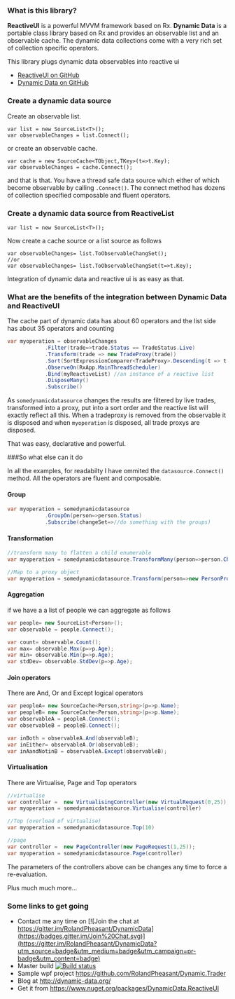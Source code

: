 ### What is this library?

**ReactiveUI** is a powerful MVVM framework based on Rx. 
**Dynamic Data** is a portable class library based on Rx and provides an observable list and an observable cache. The dynamic data collections come with a very rich set of collection specific operators.

This library plugs dynamic data observables into reactive ui

- [ReactiveUI on GitHub](https://github.com/reactiveui/ReactiveUI)
- [Dynamic Data on GitHub](https://github.com/RolandPheasant/DynamicData) 

###  Create a dynamic data source

Create an observable list.
```
var list = new SourceList<T>();
var observableChanges = list.Connect();
```
or create an observable cache.
```
var cache = new SourceCache<TObject,TKey>(t=>t.Key);
var observableChanges = cache.Connect();
```
and that is that. You have a thread safe data source which either of which become observable by calling ```.Connect()```. The connect method has dozens of collection specified composable and fluent operators.

###  Create a dynamic data source from  ReactiveList

```
var list = new SourceList<T>();
```
Now create a cache source or a list source as follows
```
var observableChanges= list.ToObservableChangSet();
//or
var observableChanges= list.ToObservableChangSet(t=>t.Key);
```
Integration of dynamic data and reactive ui is as easy as that. 

### What are the benefits of the integration between Dynamic Data and ReactiveUI

The cache part of dynamic data has about 60 operators and the list side has about 35 operators and counting

```csharp
var myoperation = observableChanges
			.Filter(trade=>trade.Status == TradeStatus.Live) 
			.Transform(trade => new TradeProxy(trade))
			.Sort(SortExpressionComparer<TradeProxy>.Descending(t => t.Timestamp))
			.ObserveOn(RxApp.MainThreadScheduler)
			.Bind(myReactiveList) //an instance of a reactive list
			.DisposeMany()
			.Subscribe()
```
As ```somedynamicdatasource``` changes the results are filtered by live trades, transformed into a proxy, put into a sort order and the reactive list will exactly reflect all this. When a tradeproxy is removed from the observable it is disposed and when  ```myoperation``` is disposed, all trade proxys are disposed.

That was easy, declarative and powerful.

###So what else can it do

In all the examples, for readabilty I have ommited the ```datasource.Connect()``` method. All the operators are fluent and composable.

#### Group
```csharp
var myoperation = somedynamicdatasource
            .GroupOn(person=>person.Status) 
			.Subscribe(changeSet=>//do something with the groups)
```
#### Transformation

```csharp
//transform many to flatten a child enumerable
var myoperation = somedynamicdatasource.TransformMany(person=>person.Children) 

//Map to a proxy object
var myoperation = somedynamicdatasource.Transform(person=>new PersonProxy(person)) 
```

#### Aggregation

if we have a a list of people we can aggregate as follows
```csharp
var people= new SourceList<Person>();
var observable = people.Connect();

var count= observable.Count();
var max= observable.Max(p=>p.Age);
var min= observable.Min(p=>p.Age);
var stdDev= observable.StdDev(p=>p.Age);
```

#### Join operators

There are And, Or and Except logical operators
```csharp
var peopleA= new SourceCache<Person,string>(p=>p.Name);
var peopleB= new SourceCache<Person,string>(p=>p.Name);
var observableA = peopleA.Connect();
var observableB = peopleB.Connect();

var inBoth = observableA.And(observableB);
var inEither= observableA.Or(observableB);
var inAandNotinB = observableA.Except(observableB);
```

#### Virtualisation

There are Virtualise, Page and Top operators

```csharp
//virtualise
var controller =  new VirtualisingController(new VirtualRequest(0,25));
var myoperation = somedynamicdatasource.Virtualise(controller)

//Top (overload of virtualise)
var myoperation = somedynamicdatasource.Top(10)

//page
var controller =  new PageController(new PageRequest(1,25));
var myoperation = somedynamicdatasource.Page(controller)
```
The parameters of the controllers above can be changes any time to force a re-evaluation.

Plus much much more...

### Some links to get going

- Contact me any time on [![Join the chat at https://gitter.im/RolandPheasant/DynamicData](https://badges.gitter.im/Join%20Chat.svg)](https://gitter.im/RolandPheasant/DynamicData?utm_source=badge&utm_medium=badge&utm_campaign=pr-badge&utm_content=badge)
- Master build [![Build status](https://ci.appveyor.com/api/projects/status/22ywek7rlteq28go/branch/develop?svg=true)](https://ci.appveyor.com/project/RolandPheasant/dynamicdata-reactiveui/branch/develop)
- Sample wpf project https://github.com/RolandPheasant/Dynamic.Trader
- Blog at  http://dynamic-data.org/
- Get it from https://www.nuget.org/packages/DynamicData.ReactiveUI
